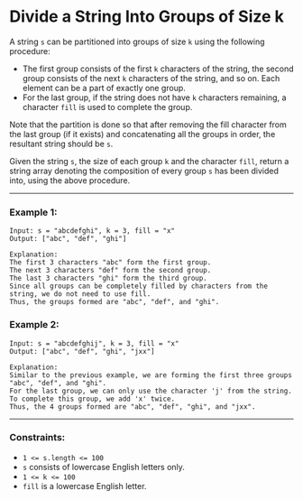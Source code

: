 # Divide a String Into Groups of Size k

A string `s` can be partitioned into groups of size `k` using the following procedure:

- The first group consists of the first `k` characters of the string, the second group consists of the next `k` characters of the string, and so on. Each element can be a part of exactly one group.
- For the last group, if the string does not have `k` characters remaining, a character `fill` is used to complete the group.

Note that the partition is done so that after removing the fill character from the last group (if it exists) and concatenating all the groups in order, the resultant string should be `s`.

Given the string `s`, the size of each group `k` and the character `fill`, return a string array denoting the composition of every group `s` has been divided into, using the above procedure.

---

### Example 1:
```
Input: s = "abcdefghi", k = 3, fill = "x"
Output: ["abc", "def", "ghi"]

Explanation:
The first 3 characters "abc" form the first group.
The next 3 characters "def" form the second group.
The last 3 characters "ghi" form the third group.
Since all groups can be completely filled by characters from the string, we do not need to use fill.
Thus, the groups formed are "abc", "def", and "ghi".
```

### Example 2:
```
Input: s = "abcdefghij", k = 3, fill = "x"
Output: ["abc", "def", "ghi", "jxx"]

Explanation:
Similar to the previous example, we are forming the first three groups "abc", "def", and "ghi".
For the last group, we can only use the character 'j' from the string. To complete this group, we add 'x' twice.
Thus, the 4 groups formed are "abc", "def", "ghi", and "jxx".
```

---

### Constraints:
- `1 <= s.length <= 100`
- `s` consists of lowercase English letters only.
- `1 <= k <= 100`
- `fill` is a lowercase English letter.